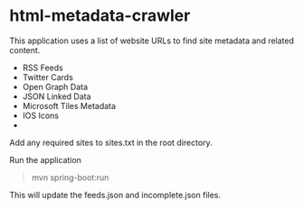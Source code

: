 # html-metadata-crawler

This application uses a list of website URLs to find site metadata and related content.

- RSS Feeds
- Twitter Cards
- Open Graph Data
- JSON Linked Data
- Microsoft Tiles Metadata
- IOS Icons
-


Add any required sites to sites.txt in the root directory.

Run the application

> mvn spring-boot:run

This will update the feeds.json and incomplete.json files.
